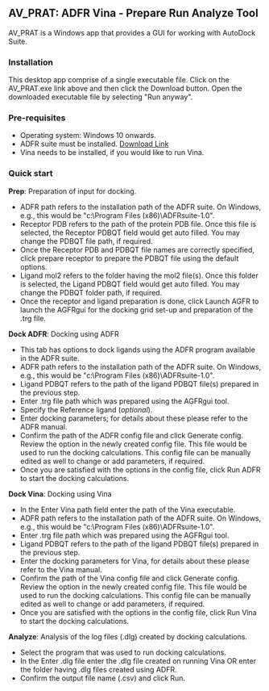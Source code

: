 ## AV_PRAT: ADFR Vina - Prepare Run Analyze Tool
AV_PRAT is a Windows app that provides a GUI for working with AutoDock Suite. 

### Installation
This desktop app comprise of a single executable file. Click on the AV_PRAT.exe link above and then click the Download button. Open the downloaded executable file by selecting "Run anyway".

### Pre-requisites
* Operating system: Windows 10 onwards.
* ADFR suite must be installed. [Download Link](https://ccsb.scripps.edu/adfr/downloads/)
* Vina needs to be installed, if you would like to run Vina.

### Quick start
**Prep**: Preparation of input for docking. 
* ADFR path refers to the installation path of the ADFR suite. On Windows, e.g., this would be "c:\Program Files (x86)\ADFRsuite-1.0".
* Receptor PDB refers to the path of the protein PDB file. Once this file is selected, the Receptor PDBQT field would get auto filled. You may change the PDBQT file path, if required.
* Once the Receptor PDB and PDBQT file names are correctly specified, click prepare receptor to prepare the PDBQT file using the default options. 
* Ligand mol2 refers to the folder having the mol2 file(s). Once this folder is selected, the Ligand PDBQT field would get auto filled. You may change the PDBQT folder path, if required.
* Once the receptor and ligand preparation is done, click Launch AGFR to launch the AGFRgui for the docking grid set-up and preparation of the .trg file. 

**Dock ADFR**: Docking using ADFR
* This tab has options to dock ligands using the ADFR program available in the ADFR suite. 
* ADFR path refers to the installation path of the ADFR suite. On Windows, e.g., this would be "c:\Program Files (x86)\ADFRsuite-1.0".
* Ligand PDBQT refers to the path of the ligand PDBQT file(s) prepared in the previous step.
* Enter .trg file path which was prepared using the AGFRgui tool.
* Specify the Reference ligand (_optional_).
* Enter docking parameters; for details about these please refer to the ADFR manual.
* Confirm the path of the ADFR config file and click Generate config. Review the option in the newly created config file. This file would be used to run the docking calculations. This config file can be manually edited as well to change or add parameters, if required. 
* Once you are satisfied with the options in the config file, click Run ADFR to start the docking calculations. 

**Dock Vina**: Docking using Vina
* In the Enter Vina path field enter the path of the Vina executable. 
* ADFR path refers to the installation path of the ADFR suite. On Windows, e.g., this would be "c:\Program Files (x86)\ADFRsuite-1.0".
* Enter .trg file path which was prepared using the AGFRgui tool.
* Ligand PDBQT refers to the path of the ligand PDBQT file(s) prepared in the previous step.
* Enter the docking parameters for Vina, for details about these please refer to the Vina manual.
* Confirm the path of the Vina config file and click Generate config. Review the option in the newly created config file. This file would be used to run the docking calculations. This config file can be manually edited as well to change or add parameters, if required.
 * Once you are satisfied with the options in the config file, click Run Vina to start the docking calculations. 

**Analyze**: Analysis of the log files (.dlg) created by docking calculations. 
* Select the program that was used to run docking calculations. 
* In the Enter .dlg file enter the .dlg file created on running Vina OR enter the folder having .dlg files created using ADFR. 
* Confirm the output file name (.csv) and click Run.

